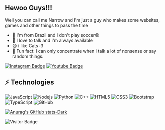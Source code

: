 ## Hewoo Guys!!!

Well you can call me Narrow and I'm just a guy who makes some websites, games and other things to pass the time

- 📍 I'm from Brazil and I don't play soccer😩
- 💬 I love to talk and I'm always available
- 😄 i like Cats :3
- 👾 Fun fact: I can only concentrate when I talk a lot of nonsense or say random things.

[![Instagram Badge](https://img.shields.io/badge/-kanna6501-purple?style=flat-square&logo=instagram&logoColor=white&link=https://www.instagram.com/narrowsilly/)](https://www.instagram.com/narrowsilly/)
[![Youtube Badge](https://img.shields.io/badge/-koolkanna-darkred?style=flat-square&logo=youtube&logoColor=white&link=https://www.youtube.com/@NarrowTheGuy)](https://www.youtube.com/@NarrowTheGuy)

## ⚡ Technologies

![JavaScript](https://img.shields.io/badge/-JavaScript-black?style=flat-square&logo=javascript)
![Nodejs](https://img.shields.io/badge/-Nodejs-black?style=flat-square&logo=Node.js)
![Python](https://img.shields.io/badge/-Python-black?style=flat-square&logo=Python)
![C++](https://img.shields.io/badge/-C++-00599C?style=flat-square&logo=c)
![HTML5](https://img.shields.io/badge/-HTML5-E34F26?style=flat-square&logo=html5&logoColor=white)
![CSS3](https://img.shields.io/badge/-CSS3-1572B6?style=flat-square&logo=css3)
![Bootstrap](https://img.shields.io/badge/-Bootstrap-563D7C?style=flat-square&logo=bootstrap)
![TypeScript](https://img.shields.io/badge/-TypeScript-007ACC?style=flat-square&logo=typescript)
![GitHub](https://img.shields.io/badge/-GitHub-181717?style=flat-square&logo=github)

[![Anurag's GitHub stats-Dark](https://github-readme-stats.vercel.app/api?username=pabloarzaoo&show_icons=true&theme=dark#gh-dark-mode-only)](https://github.com/anuraghazra/github-readme-stats#gh-dark-mode-only)

![Visitor Badge](https://visitor-badge.laobi.icu/badge?page_id=pabloarzaoo.pabloarzaoo)
